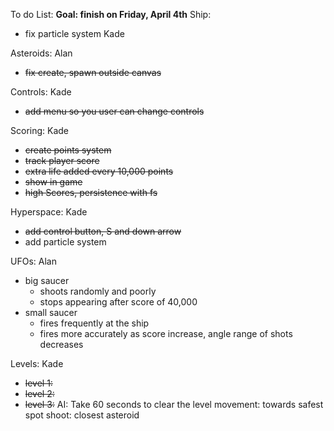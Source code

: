 To do List:
**Goal: finish on Friday, April 4th**
Ship:
  * fix particle system Kade

Asteroids: Alan
  * ~~fix create, spawn outside canvas~~

Controls: Kade
  * ~~add menu so you user can change controls~~

Scoring: Kade
  * ~~create points system~~ 
  * ~~track player score~~
  * ~~extra life added every 10,000 points~~
  * ~~show in game~~
  * ~~high Scores, persistence with fs~~
    
Hyperspace: Kade
  * ~~add control button, S and down arrow~~
  * add particle system

UFOs: Alan
  * big saucer
    * shoots randomly and poorly
    * stops appearing after score of 40,000
  * small saucer
    * fires frequently at the ship
    * fires more accurately as score increase, angle range of shots decreases

Levels: Kade
  * ~~level 1:~~
  * ~~level 2:~~
  * ~~level 3:~~
AI:
  Take 60 seconds to clear the level
  movement: towards safest spot
  shoot: closest asteroid
